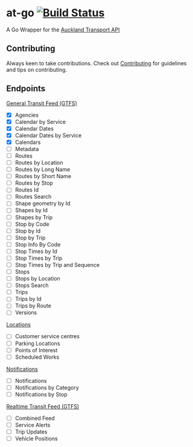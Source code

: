 # at-go [![Build Status](https://travis-ci.org/Mungrel/at-go.svg?branch=master)](https://travis-ci.org/Mungrel/at-go)
A Go Wrapper for the [Auckland Transport API](https://dev-portal.at.govt.nz/docs/services/)

## Contributing
Always keen to take contributions. Check out [Contributing](https://github.com/Mungrel/at-go/blob/master/CONTRIBUTING.md) for guidelines and tips on contributing.

## Endpoints

[General Transit Feed (GTFS)](https://dev-portal.at.govt.nz/docs/services/gtfs/operations/580698de7d6df41584d3d0ce)
- [x] Agencies
- [x] Calendar by Service
- [x] Calendar Dates
- [x] Calendar Dates by Service
- [x] Calendars
- [ ] Metadata
- [ ] Routes
- [ ] Routes by Location
- [ ] Routes by Long Name
- [ ] Routes by Short Name
- [ ] Routes by Stop
- [ ] Routes Id
- [ ] Routes Search
- [ ] Shape geometry by Id
- [ ] Shapes by Id
- [ ] Shapes by Trip
- [ ] Stop by Code
- [ ] Stop by Id
- [ ] Stop by Trip
- [ ] Stop Info By Code
- [ ] Stop Times by Id
- [ ] Stop Times by Trip
- [ ] Stop Times by Trip and Sequence
- [ ] Stops
- [ ] Stops by Location
- [ ] Stops Search
- [ ] Trips
- [ ] Trips by Id
- [ ] Trips by Route
- [ ] Versions

[Locations](https://dev-portal.at.govt.nz/docs/services/locations/operations/5806972ae7e2890e84718eef)
- [ ] Customer service centres
- [ ] Parking Locations
- [ ] Points of Interest
- [ ] Scheduled Works

[Notifications](https://dev-portal.at.govt.nz/docs/services/notifications/operations/57e490217d6df40f107a663e)

- [ ] Notifications
- [ ] Notifications by Category
- [ ] Notifications by Stop

[Realtime Transit Feed (GTFS)](https://dev-portal.at.govt.nz/docs/services/realtime/operations/580698237d6df41584d3d0c9)

- [ ] Combined Feed
- [ ] Service Alerts
- [ ] Trip Updates
- [ ] Vehicle Positions
